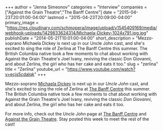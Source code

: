 +++
author = "Jenna Simeonov"
categories = "Interview"
companies = ["Against the Grain Theatre","The Banff Centre"]
date = "2015-04-23T20:01:00-04:00"
lastmod = "2015-04-23T20:09:00-04:00"
primary_image = "https://res.cloudinary.com/schmopera/image/upload/v1545409169/media/webhook-uploads/1429833624314/Michaela-Dickey-1024x791.jpg.jpg"
publishDate = "2014-05-21T10:01:00-04:00"
short_description = "Mezzo-soprano Michaela Dickey is next up in our Uncle John cast, and she&#039;s excited to sing the role of Zerlina at The Banff Centre this summer. The British Columbia native took a few moments to chat about working with Against the Grain Theatre&#039;s Joel Ivany, reviving the classic Don Giovanni, and about Zerlina, the girl who has her cake and eats it too."
slug = "zerlina"
title = "Zerlina"
youtube_url = "https://www.youtube.com/watch?v=ecjs5cdaIqk"
+++

Mezzo-soprano [Michaela Dickey](https://twitter.com/MichaelaDickey) is next up in our _Uncle John_ cast, and she's excited to sing the role of Zerlina at [The Banff Centre](http://www.banffcentre.ca/programs/program.aspx?id=1457) this summer. The British Columbia native took a few moments to chat about working with Against the Grain Theatre's Joel Ivany, reviving the classic _Don Giovanni_, and about Zerlina, the girl who has her cake and eats it too.

For more info, check out the _Uncle John_ page at [The Banff Centre](https://www.facebook.com/events/1494928980723400/) and [Against the Grain Theatre](https://www.facebook.com/AtGtheatre?ref=br_tf). Stay posted this week to meet the rest of the cast!
